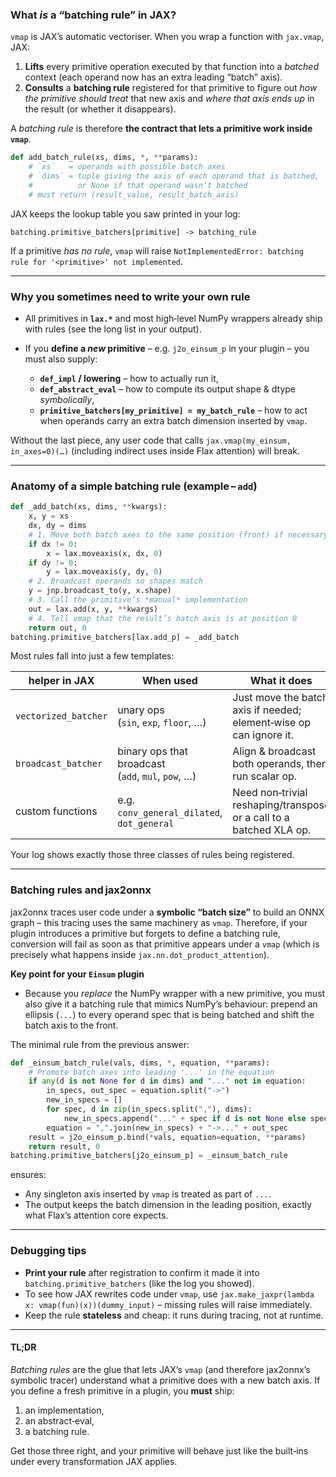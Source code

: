 ### What *is* a “batching rule” in JAX?

`vmap` is JAX’s automatic vectoriser.
When you wrap a function with `jax.vmap`, JAX:

1. **Lifts** every primitive operation executed by that function into a *batched* context (each operand now has an extra leading “batch” axis).
2. **Consults** a **batching rule** registered for that primitive to figure out
   *how the primitive should treat* that new axis and
   *where that axis ends up* in the result (or whether it disappears).

A *batching rule* is therefore **the contract that lets a primitive work inside
`vmap`**.

```python
def add_batch_rule(xs, dims, *, **params):
    # `xs`   = operands with possible batch axes
    # `dims` = tuple giving the axis of each operand that is batched,
    #          or None if that operand wasn’t batched
    # must return (result_value, result_batch_axis)
```

JAX keeps the lookup table you saw printed in your log:

```
batching.primitive_batchers[primitive] -> batching_rule
```

If a primitive *has no rule*, `vmap` will raise
`NotImplementedError: batching rule for '<primitive>' not implemented`.

---

### Why you sometimes need to write your own rule

* All primitives in **`lax.*`** and most high‑level NumPy wrappers already
  ship with rules (see the long list in your output).
* If you **define a *new* primitive** – e.g. `j2o_einsum_p` in your
  plugin – you must also supply:

  * **`def_impl` / lowering** – how to actually run it,
  * **`def_abstract_eval`** – how to compute its output shape & dtype *symbolically*,
  * **`primitive_batchers[my_primitive] = my_batch_rule`** – how to act
    when operands carry an extra batch dimension inserted by `vmap`.

Without the last piece, any user code that calls
`jax.vmap(my_einsum, in_axes=0)(…)` (including indirect uses inside Flax
attention) will break.

---

### Anatomy of a simple batching rule (example – `add`)

```python
def _add_batch(xs, dims, **kwargs):
    x, y = xs
    dx, dy = dims
    # 1. Move both batch axes to the same position (front) if necessary
    if dx != 0:
        x = lax.moveaxis(x, dx, 0)
    if dy != 0:
        y = lax.moveaxis(y, dy, 0)
    # 2. Broadcast operands so shapes match
    y = jnp.broadcast_to(y, x.shape)
    # 3. Call the primitive’s *manual* implementation
    out = lax.add(x, y, **kwargs)
    # 4. Tell vmap that the result’s batch axis is at position 0
    return out, 0
batching.primitive_batchers[lax.add_p] = _add_batch
```

Most rules fall into just a few templates:

| helper in JAX        | When used                                          | What it does                                                        |
| -------------------- | -------------------------------------------------- | ------------------------------------------------------------------- |
| `vectorized_batcher` | unary ops (`sin`, `exp`, `floor`, …)               | Just move the batch axis if needed; element‑wise op can ignore it.  |
| `broadcast_batcher`  | binary ops that broadcast (`add`, `mul`, `pow`, …) | Align & broadcast both operands, then run scalar op.                |
| custom functions     | e.g. `conv_general_dilated`, `dot_general`         | Need non‑trivial reshaping/transpose or a call to a batched XLA op. |

Your log shows exactly those three classes of rules being registered.

---

### Batching rules **and** jax2onnx

jax2onnx traces user code under a **symbolic “batch size”** to build an
ONNX graph – this tracing uses the same machinery as `vmap`.
Therefore, if your plugin introduces a primitive but forgets to define a
batching rule, conversion will fail as soon as that primitive appears
under a `vmap` (which is precisely what happens inside
`jax.nn.dot_product_attention`).

**Key point for your `Einsum` plugin**

* Because you *replace* the NumPy wrapper with a new primitive,
  you must also give it a batching rule that mimics NumPy’s behaviour:
  prepend an ellipsis (`...`) to every operand spec that is being batched
  and shift the batch axis to the front.

The minimal rule from the previous answer:

```python
def _einsum_batch_rule(vals, dims, *, equation, **params):
    # Promote batch axes into leading '...' in the equation
    if any(d is not None for d in dims) and "..." not in equation:
        in_specs, out_spec = equation.split("->")
        new_in_specs = []
        for spec, d in zip(in_specs.split(","), dims):
            new_in_specs.append("..." + spec if d is not None else spec)
        equation = ",".join(new_in_specs) + "->..." + out_spec
    result = j2o_einsum_p.bind(*vals, equation=equation, **params)
    return result, 0
batching.primitive_batchers[j2o_einsum_p] = _einsum_batch_rule
```

ensures:

* Any singleton axis inserted by `vmap` is treated as part of `...`.
* The output keeps the batch dimension in the leading position,
  exactly what Flax’s attention core expects.

---

### Debugging tips

* **Print your rule** after registration to confirm it made it into
  `batching.primitive_batchers` (like the log you showed).
* To see how JAX rewrites code under `vmap`, use
  `jax.make_jaxpr(lambda x: vmap(fun)(x))(dummy_input)` –
  missing rules will raise immediately.
* Keep the rule **stateless** and cheap: it runs during tracing, not at
  runtime.

---

#### TL;DR

*Batching rules* are the glue that lets JAX’s `vmap` (and therefore
jax2onnx’s symbolic tracer) understand what a primitive does with a new
batch axis.
If you define a fresh primitive in a plugin, you **must** ship:

1. an implementation,
2. an abstract‑eval,
3. a batching rule.

Get those three right, and your primitive will behave just like the
built‑ins under every transformation JAX applies.
